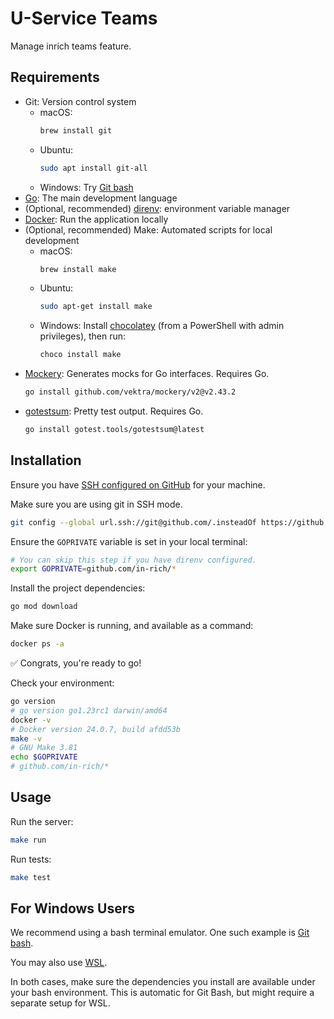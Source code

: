 # U-Service Teams

Manage inrich teams feature.

## Requirements

- Git: Version control system
  - macOS:
    ```bash
    brew install git
    ```
  - Ubuntu:
    ```bash
    sudo apt install git-all
    ```
  - Windows: Try [Git bash](https://git-scm.com/downloads)
- [Go](https://go.dev/doc/install): The main development language
- (Optional, recommended) [direnv](https://direnv.net/docs/installation.html): environment variable manager
- [Docker](https://www.docker.com/products/docker-desktop/): Run the application locally
- (Optional, recommended) Make: Automated scripts for local development
  - macOS:
    ```bash
    brew install make
    ```
  - Ubuntu:
    ```bash
    sudo apt-get install make
    ```
  - Windows: Install [chocolatey](https://chocolatey.org/install) (from a PowerShell with admin privileges), then run:
    ```bash
    choco install make
    ```
- [Mockery](https://github.com/vektra/mockery): Generates mocks for Go interfaces. Requires Go.
  ```bash
  go install github.com/vektra/mockery/v2@v2.43.2
  ```
- [gotestsum](https://github.com/gotestyourself/gotestsum): Pretty test output. Requires Go.
  ```bash
  go install gotest.tools/gotestsum@latest
  ```

## Installation

Ensure you have [SSH configured on GitHub](https://docs.github.com/en/authentication/connecting-to-github-with-ssh)
for your machine.

Make sure you are using git in SSH mode.

```bash
git config --global url.ssh://git@github.com/.insteadOf https://github.com/
```

Ensure the `GOPRIVATE` variable is set in your local terminal:

```bash
# You can skip this step if you have direnv configured.
export GOPRIVATE=github.com/in-rich/*
```

Install the project dependencies:

```bash
go mod download
```

Make sure Docker is running, and available as a command:

```bash
docker ps -a
```

✅ Congrats, you're ready to go!

Check your environment:

```bash
go version
# go version go1.23rc1 darwin/amd64
docker -v
# Docker version 24.0.7, build afdd53b
make -v
# GNU Make 3.81
echo $GOPRIVATE
# github.com/in-rich/*
```

## Usage

Run the server:

```bash
make run
```

Run tests:

```bash
make test
```

## For Windows Users

We recommend using a bash terminal emulator. One such example is [Git bash](https://git-scm.com/downloads).

You may also use [WSL](https://learn.microsoft.com/en-us/windows/wsl/install).

In both cases, make sure the dependencies you install are available under your bash
environment. This is automatic for Git Bash, but might require a separate setup
for WSL.
